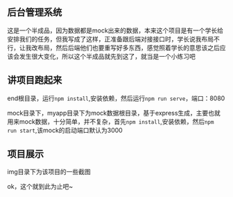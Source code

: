 ## 后台管理系统

这是一个半成品，因为数据都是mock出来的数据，本来这个项目是有一个学长给安排我们的任务，但我写成了这样，正准备跟后端对接接口时，学长说我布局不行，让我改布局，然后后端他们也要重写好多东西，感觉照着学长的意思该之后应该会发生很大变化，所以这个半成品就先到这了，就当是一个小练习吧

## 讲项目跑起来

end根目录，运行`npm install`,安装依赖，然后运行`npm run serve`，端口：8080

mock目录下，myapp目录下为mock数据根目录，基于express生成，主要也就用来mock数据，十分简单，并不复杂，首先`npm install`,安装依赖，然后`npm run start`,该mock的启动端口默认为3000

## 项目展示

img目录下为该项目的一些截图

ok，这个就到此为止吧~